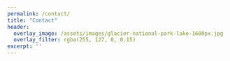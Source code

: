 ```yaml
---
permalink: /contact/
title: "Contact"
header:
  overlay_image: /assets/images/glacier-national-park-lake-1600px.jpg
  overlay_filter: rgba(255, 127, 0, 0.15)
excerpt: ''
---
```

